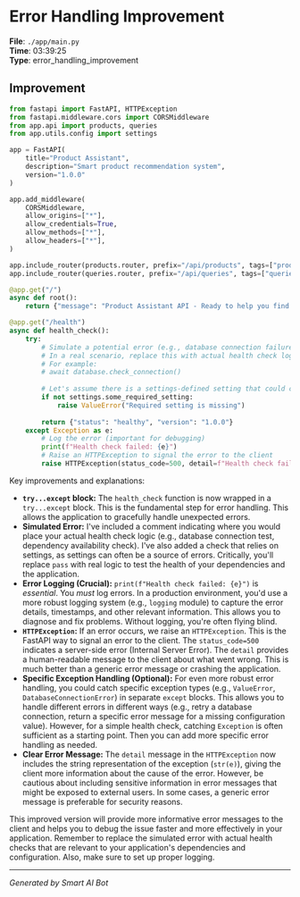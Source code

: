 # Error Handling Improvement

**File**: `./app/main.py`  
**Time**: 03:39:25  
**Type**: error_handling_improvement

## Improvement

```python
from fastapi import FastAPI, HTTPException
from fastapi.middleware.cors import CORSMiddleware
from app.api import products, queries
from app.utils.config import settings

app = FastAPI(
    title="Product Assistant",
    description="Smart product recommendation system",
    version="1.0.0"
)

app.add_middleware(
    CORSMiddleware,
    allow_origins=["*"],
    allow_credentials=True,
    allow_methods=["*"],
    allow_headers=["*"],
)

app.include_router(products.router, prefix="/api/products", tags=["products"])
app.include_router(queries.router, prefix="/api/queries", tags=["queries"])

@app.get("/")
async def root():
    return {"message": "Product Assistant API - Ready to help you find products"}

@app.get("/health")
async def health_check():
    try:
        # Simulate a potential error (e.g., database connection failure)
        # In a real scenario, replace this with actual health check logic.
        # For example:
        # await database.check_connection() 
        
        # Let's assume there is a settings-defined setting that could cause a problem
        if not settings.some_required_setting:
            raise ValueError("Required setting is missing")
        
        return {"status": "healthy", "version": "1.0.0"}
    except Exception as e:
        # Log the error (important for debugging)
        print(f"Health check failed: {e}")
        # Raise an HTTPException to signal the error to the client
        raise HTTPException(status_code=500, detail=f"Health check failed: {str(e)}")
```

Key improvements and explanations:

* **`try...except` block:** The `health_check` function is now wrapped in a `try...except` block. This is the fundamental step for error handling.  This allows the application to gracefully handle unexpected errors.
* **Simulated Error:**  I've included a comment indicating where you would place your actual health check logic (e.g., database connection test, dependency availability check).  I've also added a check that relies on settings, as settings can often be a source of errors.  Critically, you'll replace `pass` with real logic to test the health of your dependencies and the application.
* **Error Logging (Crucial):**  `print(f"Health check failed: {e}")` is *essential*.  You *must* log errors.  In a production environment, you'd use a more robust logging system (e.g., `logging` module) to capture the error details, timestamps, and other relevant information.  This allows you to diagnose and fix problems.  Without logging, you're often flying blind.
* **`HTTPException`:** If an error occurs, we raise an `HTTPException`.  This is the FastAPI way to signal an error to the client.  The `status_code=500` indicates a server-side error (Internal Server Error).  The `detail` provides a human-readable message to the client about what went wrong.  This is much better than a generic error message or crashing the application.
* **Specific Exception Handling (Optional):** For even more robust error handling, you could catch specific exception types (e.g., `ValueError`, `DatabaseConnectionError`) in separate `except` blocks.  This allows you to handle different errors in different ways (e.g., retry a database connection, return a specific error message for a missing configuration value).  However, for a simple health check, catching `Exception` is often sufficient as a starting point.  Then you can add more specific error handling as needed.
* **Clear Error Message:** The `detail` message in the `HTTPException` now includes the string representation of the exception (`str(e)`), giving the client more information about the cause of the error.  However, be cautious about including sensitive information in error messages that might be exposed to external users. In some cases, a generic error message is preferable for security reasons.

This improved version will provide more informative error messages to the client and helps you to debug the issue faster and more effectively in your application.  Remember to replace the simulated error with actual health checks that are relevant to your application's dependencies and configuration.  Also, make sure to set up proper logging.

---
*Generated by Smart AI Bot*
